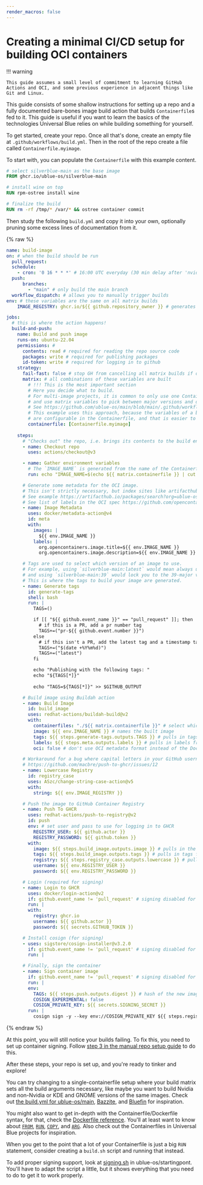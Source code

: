 ```yaml
---
render_macros: false
---
```


# Creating a minimal CI/CD setup for building OCI containers

!!! warning

    This guide assumes a small level of commitment to learning GitHub Actions and OCI, and some previous experience in adjacent things like Git and Linux.

This guide consists of some shallow instructions for setting up a repo and a fully documented bare-bones image build action that builds `Containerfile`s fed to it. This guide is useful if you want to learn the basics of the technologies Universal Blue relies on while building something for yourself.

To get started, create your repo. Once all that's done, create an empty file at `.github/workflows/build.yml`. Then in the root of the repo create a file called `Containerfile.myimage`.

To start with, you can populate the `Containerfile` with this example content.
```Dockerfile
# select silverblue-main as the base image
FROM ghcr.io/ublue-os/silverblue-main

# install wine on top
RUN rpm-ostree install wine 

# finalize the build
RUN rm -rf /tmp/* /var/* && ostree container commit 
```

Then study the following `build.yml` and copy it into your own, optionally pruning some excess lines of documentation from it.

{% raw %}
```yaml
name: build-image
on: # when the build should be run
  pull_request:
  schedule:
    - cron: '0 16 * * *' # 16:00 UTC everyday (30 min delay after 'nvidia' builds)
  push:
      branches:
        - "main" # only build the main branch
  workflow_dispatch: # allows you to manually trigger builds
env: # these variables are the same on all matrix builds
    IMAGE_REGISTRY: ghcr.io/${{ github.repository_owner }} # generates the registry-part of the OCI image URL

jobs:
  # this is where the action happens!
  build-and-push:
    name: Build and push image
    runs-on: ubuntu-22.04
    permissions: # 
      contents: read # required for reading the repo source code
      packages: write # required for publishing packages
      id-token: write # required for logging in to github
    strategy:
      fail-fast: false # stop GH from cancelling all matrix builds if one fails
      matrix: # all combinations of these variables are built
        # !!! This is the most important section
        # Here you decide what to build. 
        # For multi-image projects, it is common to only use one Containerfile
        # and use matrix variables to pick between major versions and desktop editions.
        # See https://github.com/ublue-os/main/blob/main/.github/workflows/build.yml#L21
        # This example uses this approach, because the variables of a build
        # are configurable in the Containerfile, and that is easier to grasp when starting out.
        containerfile: [Containerfile.myimage]
        
    steps: 
      # "Checks out" the repo, i.e. brings its contents to the build environment.
      - name: Checkout repo
        uses: actions/checkout@v3

      - name: Gather environment variables
        # The `IMAGE_NAME` is generated from the name of the Containerfile, it is the part after the dot.
        run: echo "IMAGE_NAME=$(echo ${{ matrix.containerfile }} | cut -d . -f 2)" >> $GITHUB_ENV

      # Generate some metadata for the OCI image.
      # This isn't strictly necessary, but index sites like artifacthub make use of these.
      # See example https://artifacthub.io/packages/search?org=ublue-os&sort=relevance&page=1
      # See list of labels in the OCI spec https://github.com/opencontainers/image-spec/blob/main/annotations.md
      - name: Image Metadata
        uses: docker/metadata-action@v4
        id: meta
        with:
          images: |
            ${{ env.IMAGE_NAME }}
          labels: |
            org.opencontainers.image.title=${{ env.IMAGE_NAME }}
            org.opencontainers.image.description=${{ env.IMAGE_NAME }} is my custom OS image.

      # Tags are used to select which version of an image to use.
      # For example, using `silverblue-main:latest` would mean always using the latest version,
      # and using `silverblue-main:39` would lock you to the 39-major version.
      # This is where the tags to build your image are generated.
      - name: Generate tags
        id: generate-tags
        shell: bash
        run: |
          TAGS=()

          if [[ "${{ github.event_name }}" == "pull_request" ]]; then
            # if this is a PR, add a pr number tag
            TAGS+=("pr-${{ github.event.number }}")
          else
            # if this isn't a PR, add the latest tag and a timestamp tag
            TAGS+=("$(date +%Y%m%d)")
            TAGS+=("latest")
          fi

          echo "Publishing with the following tags: "
          echo "${TAGS[*]}"
          
          echo "TAGS=${TAGS[*]}" >> $GITHUB_OUTPUT

      # Build image using Buildah action
      - name: Build Image
        id: build_image
        uses: redhat-actions/buildah-build@v2
        with:
          containerfiles: "./${{ matrix.containerfile }}" # select which containerfile to build
          image: ${{ env.IMAGE_NAME }} # names the built image
          tags: ${{ steps.generate-tags.outputs.TAGS }} # pulls in tags from previous step
          labels: ${{ steps.meta.outputs.labels }} # pulls in labels from previous step
          oci: false # don't use OCI metadata format instead of the Docker format (false by default)

      # Workaround for a bug where capital letters in your GitHub username make it impossible to push to GHCR.
      # https://github.com/macbre/push-to-ghcr/issues/12
      - name: Lowercase Registry
        id: registry_case
        uses: ASzc/change-string-case-action@v5
        with:
          string: ${{ env.IMAGE_REGISTRY }}

      # Push the image to GitHub Container Registry
      - name: Push To GHCR
        uses: redhat-actions/push-to-registry@v2
        id: push
        env: # set user and pass to use for logging in to GHCR
          REGISTRY_USER: ${{ github.actor }}
          REGISTRY_PASSWORD: ${{ github.token }}
        with:
          image: ${{ steps.build_image.outputs.image }} # pulls in the newly built image from previous step
          tags: ${{ steps.build_image.outputs.tags }} # pulls in tags from previous step
          registry: ${{ steps.registry_case.outputs.lowercase }} # pulls in lowercased image registry string from previous step
          username: ${{ env.REGISTRY_USER }}
          password: ${{ env.REGISTRY_PASSWORD }}

      # Login (required for signing) 
      - name: Login to GHCR
        uses: docker/login-action@v2
        if: github.event_name != 'pull_request' # signing disabled for PRs because PRs from outside repos wont have access to your signing secret
        run: |
        with:
          registry: ghcr.io
          username: ${{ github.actor }}
          password: ${{ secrets.GITHUB_TOKEN }}

      # Install cosign (for signing)
      - uses: sigstore/cosign-installer@v3.2.0
        if: github.event_name != 'pull_request' # signing disabled for PRs because PRs from outside repos wont have access to your signing secret
        run: |

      # Finally, sign the container  
      - name: Sign container image
        if: github.event_name != 'pull_request' # signing disabled for PRs because PRs from outside repos wont have access to your signing secret
        run: |
        env:
          TAGS: ${{ steps.push.outputs.digest }} # hash of the new image, to make sure we sign the right one
          COSIGN_EXPERIMENTAL: false
          COSIGN_PRIVATE_KEY: ${{ secrets.SIGNING_SECRET }}
        run: |
          cosign sign -y --key env://COSIGN_PRIVATE_KEY ${{ steps.registry_case.outputs.lowercase }}/${{ env.IMAGE_NAME }}@${TAGS}
```
{% endraw %}

At this point, you will still notice your builds failing. To fix this, you need to set up container signing. Follow [step 3 in the manual repo setup guide](/tinker/setup/manual/#3-set-up-container-signing) to do this.

After these steps, your repo is set up, and you're ready to tinker and explore!  

You can try changing to a single-containerfile setup where your build matrix sets all the build arguments necessary, like maybe you want to build Nvidia and non-Nvidia or KDE and GNOME versions of the same images. Check out [the build.yml for ublue-os/main](https://github.com/ublue-os/main/blob/main/.github/workflows/build.yml), [Bazzite](https://github.com/ublue-os/bazzite/blob/main/.github/workflows/build.yml), and [Bluefin](https://github.com/ublue-os/bluefin/blob/main/.github/workflows/build.yml) for inspiration.

You might also want to get in-depth with the Containerfile/Dockerfile syntax, for that, check the [Dockerfile reference](https://docs.docker.com/engine/reference/builder/). You'll at least want to know about [`FROM`](https://docs.docker.com/engine/reference/builder/#from), [`RUN`](https://docs.docker.com/engine/reference/builder/#run), [`COPY`](https://docs.docker.com/engine/reference/builder/#copy), and [`ARG`](https://docs.docker.com/engine/reference/builder/#arg). Also check out the Containerfiles in Universal Blue projects for inspiration.

When you get to the point that a lot of your Containerfile is just a big `RUN` statement, consider creating a `build.sh` script and running that instead.

To add proper signing support, look at [signing.sh](https://github.com/ublue-os/startingpoint/blob/template/config/scripts/signing.sh) in ublue-os/startingpont. You'll have to adapt the script a little, but it shows everything that you need to do to get it to work properly.